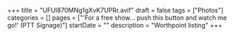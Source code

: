 +++
title = "UFUI870MNg1gXvK7UPRr.avif"
draft = false
tags = ["Photos"]
categories = []
pages = ["'For a free show... push this button and watch me go!' (PTT Signage)"]
startDate = ""
description = "Worthpoint listing"
+++
